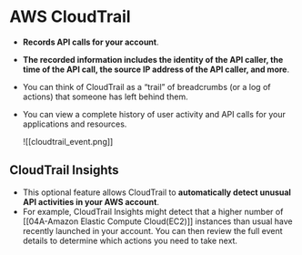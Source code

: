 # AWS CloudTrail
- **Records API calls for your account**.
- **The recorded information includes the identity of the API caller, the time of the API call, the source IP address of the API caller, and more**.
- You can think of CloudTrail as a “trail” of breadcrumbs (or a log of actions) that someone has left behind them.
- You can view a complete history of user activity and API calls for your applications and resources.

	![[cloudtrail_event.png]]

## CloudTrail Insights
- This optional feature allows CloudTrail to **automatically detect unusual API activities in your AWS account**.
- For example, CloudTrail Insights might detect that a higher number of [[04A-Amazon Elastic Compute Cloud(EC2)]] instances than usual have recently launched in your account. You can then review the full event details to determine which actions you need to take next.